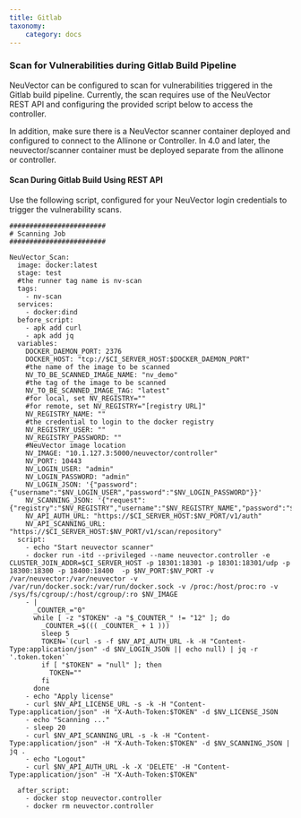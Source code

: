 ```yaml
---
title: Gitlab
taxonomy:
    category: docs
---
```


### Scan for Vulnerabilities during Gitlab Build Pipeline

NeuVector can be configured to scan for vulnerabilities triggered in the Gitlab build pipeline. Currently, the scan requires use of the NeuVector REST API and configuring the provided script below to access the controller.

In addition, make sure there is a NeuVector scanner container deployed and configured to connect to the Allinone or Controller. In 4.0 and later, the neuvector/scanner container must be deployed separate from the allinone or controller.

#### Scan During Gitlab Build Using REST API

Use the following script, configured for your NeuVector login credentials to trigger the vulnerability scans.

```
########################
# Scanning Job
########################

NeuVector_Scan:
  image: docker:latest
  stage: test
  #the runner tag name is nv-scan 
  tags:
    - nv-scan
  services:
    - docker:dind
  before_script:
    - apk add curl
    - apk add jq
  variables:
    DOCKER_DAEMON_PORT: 2376
    DOCKER_HOST: "tcp://$CI_SERVER_HOST:$DOCKER_DAEMON_PORT"
    #the name of the image to be scanned
    NV_TO_BE_SCANNED_IMAGE_NAME: "nv_demo"
    #the tag of the image to be scanned
    NV_TO_BE_SCANNED_IMAGE_TAG: "latest"
    #for local, set NV_REGISTRY=""
    #for remote, set NV_REGISTRY="[registry URL]"
    NV_REGISTRY_NAME: ""
    #the credential to login to the docker registry
    NV_REGISTRY_USER: ""
    NV_REGISTRY_PASSWORD: ""
    #NeuVector image location
    NV_IMAGE: "10.1.127.3:5000/neuvector/controller"
    NV_PORT: 10443
    NV_LOGIN_USER: "admin"
    NV_LOGIN_PASSWORD: "admin"
    NV_LOGIN_JSON: '{"password":{"username":"$NV_LOGIN_USER","password":"$NV_LOGIN_PASSWORD"}}'
    NV_SCANNING_JSON: '{"request":{"registry":"$NV_REGISTRY","username":"$NV_REGISTRY_NAME","password":"$NV_REGISTRY_PASSWORD","repository":"$NV_TO_BE_SCANNED_IMAGE_NAME","tag":"$NV_TO_BE_SCANNED_IMAGE_TAG"}}'
    NV_API_AUTH_URL: "https://$CI_SERVER_HOST:$NV_PORT/v1/auth"
    NV_API_SCANNING_URL: "https://$CI_SERVER_HOST:$NV_PORT/v1/scan/repository"
  script: 
    - echo "Start neuvector scanner"
    - docker run -itd --privileged --name neuvector.controller -e CLUSTER_JOIN_ADDR=$CI_SERVER_HOST -p 18301:18301 -p 18301:18301/udp -p 18300:18300 -p 18400:18400  -p $NV_PORT:$NV_PORT -v /var/neuvector:/var/neuvector -v /var/run/docker.sock:/var/run/docker.sock -v /proc:/host/proc:ro -v /sys/fs/cgroup/:/host/cgroup/:ro $NV_IMAGE
    - |
      _COUNTER_="0"
      while [ -z "$TOKEN" -a "$_COUNTER_" != "12" ]; do
        _COUNTER_=$((( _COUNTER_ + 1 )))
        sleep 5
        TOKEN=`(curl -s -f $NV_API_AUTH_URL -k -H "Content-Type:application/json" -d $NV_LOGIN_JSON || echo null) | jq -r '.token.token'`
        if [ "$TOKEN" = "null" ]; then
          TOKEN=""
        fi
      done
    - echo "Apply license"
    - curl $NV_API_LICENSE_URL -s -k -H "Content-Type:application/json" -H "X-Auth-Token:$TOKEN" -d $NV_LICENSE_JSON
    - echo "Scanning ..."
    - sleep 20
    - curl $NV_API_SCANNING_URL -s -k -H "Content-Type:application/json" -H "X-Auth-Token:$TOKEN" -d $NV_SCANNING_JSON | jq .
    - echo "Logout"
    - curl $NV_API_AUTH_URL -k -X 'DELETE' -H "Content-Type:application/json" -H "X-Auth-Token:$TOKEN"

  after_script:
    - docker stop neuvector.controller
    - docker rm neuvector.controller
```